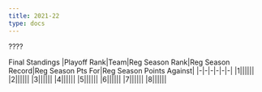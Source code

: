 ```yaml
---
title: 2021-22
type: docs
---
```


????

Final Standings
|Playoff Rank|Team|Reg Season Rank|Reg Season Record|Reg Season Pts For|Reg Season Points Against|
|-|-|-|-|-|-|
|1||||||
|2||||||
|3||||||
|4||||||
|5||||||
|6||||||
|7||||||
|8||||||